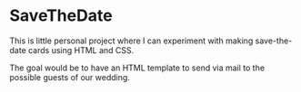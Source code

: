 # SaveTheDate

This is little personal project where I can experiment with making save-the-date cards using HTML and CSS.

The goal would be to have an HTML template to send via mail to the possible guests of our wedding.
